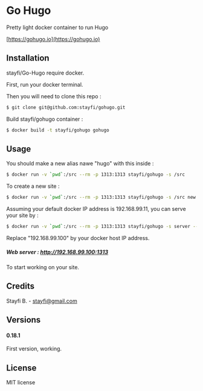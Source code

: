 # Go Hugo

Pretty light docker container to run Hugo

[https://gohugo.io](https://gohugo.io)

## Installation
stayfi/Go-Hugo require docker.

First, run your docker terminal.

Then you will need to clone this repo :

```sh
$ git clone git@github.com:stayfi/gohugo.git
```

Build stayfi/gohugo container :
```sh
$ docker build -t stayfi/gohugo gohugo
```

## Usage

You should make a new alias nawe "hugo" with this inside :
```sh
$ docker run -v `pwd`:/src --rm -p 1313:1313 stayfi/gohugo -s /src
```

To create a new site :
```sh
$ docker run -v `pwd`:/src --rm -p 1313:1313 stayfi/gohugo -s /src new site /src
```

Assuming your default docker IP address is 192.168.99.11, you can serve your site by :
```sh
$ docker run -v `pwd`:/src --rm -p 1313:1313 stayfi/gohugo -s server --theme=hugo_theme_robust --buildDrafts --bind "0.0.0.0" --baseURL 192.168.99.100:1313
```
Replace "192.168.99.100" by your docker host IP address.

##### Web server : http://192.168.99.100:1313
To start working on your site.

## Credits
Stayfi B. - <stayfi@gmail.com>

## Versions

#### 0.18.1
First version, working.

## License
MIT license